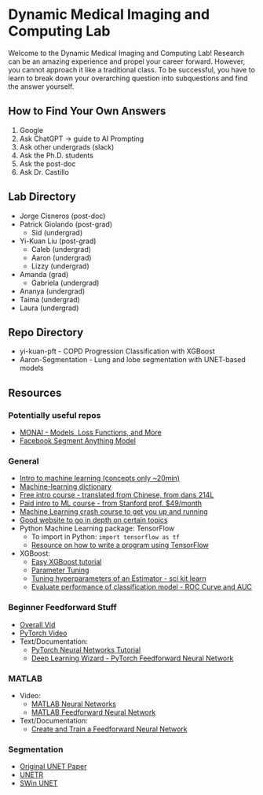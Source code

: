 # Dynamic Medical Imaging and Computing Lab

Welcome to the Dynamic Medical Imaging and Computing Lab! Research can be an amazing experience and propel your career forward. However, you cannot approach it like a traditional class. To be successful, you have to learn to break down your overarching question into subquestions and find the answer yourself.

## How to Find Your Own Answers

1. Google
2. Ask ChatGPT → guide to AI Prompting
3. Ask other undergrads (slack)
4. Ask the Ph.D. students
5. Ask the post-doc
6. Ask Dr. Castillo

## Lab Directory

- Jorge Cisneros (post-doc)
- Patrick Giolando (post-grad)
  - Sid (undergrad)
- Yi-Kuan Liu (post-grad)
  - Caleb (undergrad)
  - Aaron (undergrad)
  - Lizzy (undergrad)
- Amanda (grad)
  - Gabriela (undergrad)
- Ananya (undergrad)
- Taima (undergrad)
- Laura (undergrad)

## Repo Directory
- yi-kuan-pft  - COPD Progression Classification with XGBoost
- Aaron-Segmentation - Lung and lobe segmentation with UNET-based models

## Resources

### Potentially useful repos
- [MONAI - Models, Loss Functions, and More](https://github.com/Project-MONAI)
- [Facebook Segment Anything Model](https://github.com/facebookresearch/segment-anything)


### General

- [Intro to machine learning (concepts only ~20min)](https://www.youtube.com/watch?v=IpGxLWOIZy4)
- [Machine-learning dictionary](https://developers.google.com/machine-learning/glossary)
- [Free intro course - translated from Chinese, from dans 214L](https://www.coursera.org/learn/machine-learning)
- [Paid intro to ML course - from Stanford prof. $49/month](https://www.coursera.org/specializations/machine-learning)
- [Machine Learning crash course to get you up and running](https://developers.google.com/machine-learning/crash-course)
- [Good website to go in depth on certain topics](https://machinelearningmastery.com/start-here)
- Python Machine Learning package: TensorFlow
  - To import in Python: `import tensorflow as tf`
  - [Resource on how to write a program using TensorFlow](https://keras.io/api/)
- XGBoost:
  - [Easy XGBoost tutorial](https://machinelearningmastery.com/gentle-introduction-xgboost-applied-machine-learning/)
  - [Parameter Tuning](https://machinelearningmastery.com/tune-number-size-decision-trees-xgboost-python/)
  - [Tuning hyperparameters of an Estimator - sci kit learn](https://scikit-learn.org/stable/modules/grid_search.html)
  - [Evaluate performance of classification model - ROC Curve and AUC](https://machinelearningmastery.com/roc-curves-and-precision-recall-curves-for-classification-in-python/)

### Beginner Feedforward Stuff

- [Overall Vid](https://youtu.be/QK7GJZ94qPw)
- [PyTorch Video](https://youtu.be/oPhxf2fXHkQ)
- Text/Documentation:
  - [PyTorch Neural Networks Tutorial](https://pytorch.org/tutorials/beginner/blitz/neural_networks_tutorial.html)
  - [Deep Learning Wizard - PyTorch Feedforward Neural Network](https://www.deeplearningwizard.com/deep_learning/practical_pytorch/pytorch_feedforward_neuralnetwork/)

### MATLAB

- Video:
  - [MATLAB Neural Networks](https://youtu.be/6T2yYTSw8z0)
  - [MATLAB Feedforward Neural Network](https://youtu.be/-98SQYpCjvg)
- Text/Documentation:
  - [Create and Train a Feedforward Neural Network](https://www.mathworks.com/help/thingspeak/create-and-train-a-feedforward-neural-network.html)

### Segmentation
- [Original UNET Paper](https://arxiv.org/abs/1505.04597)
- [UNETR](https://ieeexplore-ieee-org.ezproxy.lib.utexas.edu/document/9706678)
- [SWin UNET](https://arxiv.org/pdf/2111.14791v2.pdf)
